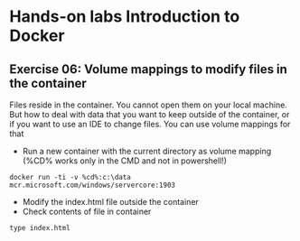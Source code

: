 # Hands-on labs Introduction to Docker

## Exercise 06: Volume mappings to modify files in the container
Files reside in the container. You cannot open them on your local machine. But how to deal with data that you want to keep outside of the container, or if you want to use an IDE to change files. You can use volume mappings for that

- Run a new container with the current directory as volume mapping (%CD% works only in the CMD and not in powershell!)
```
docker run -ti -v %cd%:c:\data mcr.microsoft.com/windows/servercore:1903
```

- Modify the index.html file outside the container
- Check contents of file in container
```
type index.html
```
